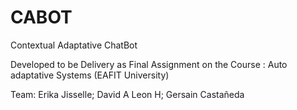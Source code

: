 # CABOT
Contextual Adaptative ChatBot 

Developed to be Delivery as Final Assignment on the Course : Auto adaptative Systems (EAFIT University)

Team: Erika Jisselle;
      David A Leon H;
      Gersain Castañeda

